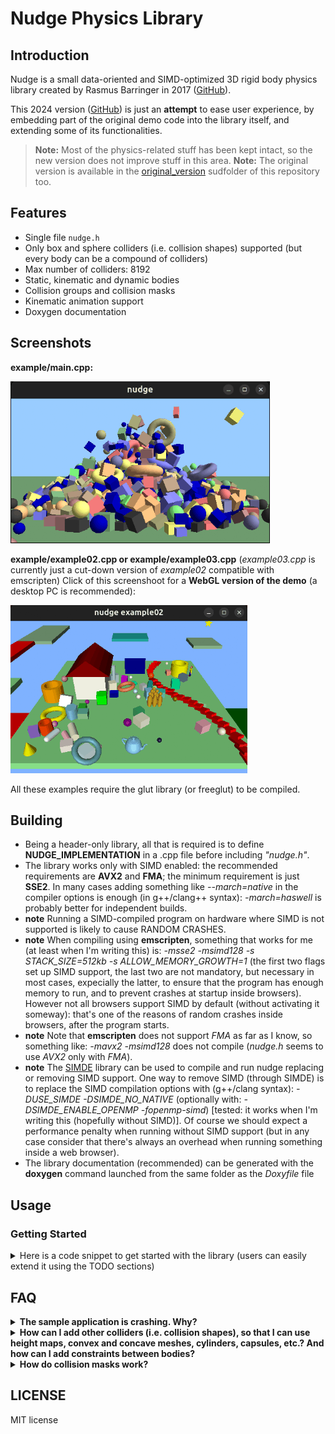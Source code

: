 # Nudge Physics Library

## Introduction

Nudge is a small data-oriented and SIMD-optimized 3D rigid body physics library created by Rasmus Barringer in 2017 ([GitHub](https://github.com/rasmusbarr/nudge)).

This 2024 version ([GitHub](https://github.com/Flix01/nudge/tree/master)) is just an **attempt** to ease user experience, by embedding part of the original demo code into the library itself, and extending some of its functionalities.

> **Note:** Most of the physics-related stuff has been kept intact, so the new version does not improve stuff in this area.
> **Note:** The original version is available in the [original_version](https://github.com/Flix01/nudge/tree/master/original_version) sudfolder of this repository too.

## Features
- Single file `nudge.h`
- Only box and sphere colliders (i.e. collision shapes) supported (but every body can be a compound of colliders)
- Max number of colliders: 8192
- Static, kinematic and dynamic bodies
- Collision groups and collision masks
- Kinematic animation support
- Doxygen documentation

## Screenshots

<b>example/main.cpp:</b>

![example](./screenshots/example.png)

<b>example/example02.cpp or example/example03.cpp</b> (_example03.cpp_ is currently just a cut-down version of _example02_ compatible with emscripten)
Click of this screenshoot for a <b>WebGL version of the demo</b> (a desktop PC is recommended):
 
<a href="https://flix01.github.io/emscripten/nudge/nudge_example03.html" target="_blank"><img src="./screenshots/example02.png"></a>

All these examples require the glut library (or freeglut) to be compiled.

## Building
- Being a header-only library, all that is required is to define **NUDGE_IMPLEMENTATION** in a .cpp file before including _"nudge.h"_.
- The library works only with SIMD enabled: the recommended requirements are **AVX2** and **FMA**; the minimum requirement is just **SSE2**. In many cases adding something like _--march=native_ in the compiler options is enough (in g++/clang++ syntax): _-march=haswell_ is probably better for independent builds.
- **note** Running a SIMD-compiled program on hardware where SIMD is not supported is likely to cause RANDOM CRASHES.
- **note** When compiling using **emscripten**, something that works for me (at least when I'm writing this) is: _-msse2 -msimd128 -s STACK_SIZE=512kb -s ALLOW_MEMORY_GROWTH=1_ (the first two flags set up SIMD support, the last two are not mandatory, but necessary in most cases, expecially the latter, to ensure that the program has enough memory to run, and to prevent crashes at startup inside browsers). However not all browsers support SIMD by default (without activating it someway): that's one of the reasons of random crashes inside browsers, after the program starts.
- **note** Note that **emscripten** does not support _FMA_ as far as I know, so something like: _-mavx2 -msimd128_ does not compile (_nudge.h_ seems to use _AVX2_ only with _FMA_).
- **note** The [SIMDE](https://github.com/simd-everywhere/simde) library can be used to compile and run nudge replacing or removing SIMD support. One way to remove SIMD (through SIMDE) is to replace the SIMD compilation options with (g++/clang syntax): _-DUSE_SIMDE -DSIMDE_NO_NATIVE_ (optionally with: _-DSIMDE_ENABLE_OPENMP -fopenmp-simd_) [tested: it works when I'm writing this (hopefully without SIMD)]. Of course we should expect a performance penalty when running without SIMD support (but in any case consider that there's always an overhead when running something inside a web browser).
- The library documentation (recommended) can be generated with the **doxygen** command launched from the same folder as the _Doxyfile_ file
 
## Usage

### Getting Started
<details>
<summary>Here is a code snippet to get started with the library (users can easily extend it using the TODO sections)</summary>

```cpp
// file example01.cpp (in the ./example folder)
// g++ example01.cpp -I../ -I./ -march=native -O3 -Wall -o example01
// or using emscripten, with output in a subfolder named ./html :
// em++ -O3 -msse2 -msimd128 -fno-rtti -fno-exceptions -s ALLOW_MEMORY_GROWTH=1 -o html/nudge_example01.html ./example01.cpp -I"./" -I"../"

#define NUDGE_IMPLEMENTATION // [TODO 0] better do this in another cpp file to speed up recompilations
#include "nudge.h"

int main() {
    using namespace nudge;

    // Display helpful info
    show_info();

    // Initialize the context
    context_t c = {}; // reset it
    init_context(&c);

    // Add bodies
    Transform T = identity_transform; T.position[1] = 40.f;
    unsigned body = add_sphere(&c, 1.f, 0.5f, &T); // returns the 'permanent' index to the physic body

    // Program main loop
    while (1) {
        double elapsed_time_from_previous_frame_in_seconds = 1.0f / 60.f; // [TODO 1] get the seconds elapsed from the previous (graphic) frame here somehow

        // Update simulation
        const unsigned substeps = pre_simulation_step(&c, elapsed_time_from_previous_frame_in_seconds);   // mandatory call (substeps are the number of physic frames that are going to be performed in simulation_step(...))
        if (substeps > 0) {
            // here you can manually move kinematic bodies, for example, using nudge::TransformAssignToBody(...)
        }
        simulation_step(&c);  // mandatory call (main function of the library)

        // Read back bodies
        for (unsigned body = 0; body < c.bodies.count; body++) {
            const Transform* T = &c.bodies.transforms[body];
            printf("[physic frame: %llu] [body:%u] pos: {%1.3f,%1.3f,%1.3f}\n", c.simulation_params.num_frames, body, T->position[0], T->position[1], T->position[2]);

            // or just draw the body using a smoothed 16-float column-major matrix:
            // float mMatrix[16]; calculate_graphic_transform_for_body(&c, body, mMatrix);
            // [TODO 2] place the code to draw 'body' at model matrix 'mMatrix' here
        }

        if (c.simulation_params.num_frames > 120) break; // [TODO 3] break the loop when user presses ESC somehow
    }

    // Free the context
    destroy_context(&c);

    printf("Exiting...\n"); fflush(stdout);

    return 0;
}
```
</details>

## FAQ
<details>
<summary><b>The sample application is crashing. Why?</b></summary>

&nbsp;
Most likely, your CPU doesn't support AVX2 and/or FMA. The project files are set to compile with AVX2 and FMA support and you need to disable it in build settings.
- **Xcode:** Set "Enable Additional Vector Extensions" to your supported level. Remove `-mfma` and `-mno-fma4` from "Other C Flags".
- **Visual Studio:** Set "Enable Enhanced Instruction Set" under code generation to your supported level. Remove `__FMA__` from the preprocessor definitions.

</details>

<details>
<summary><b>How can I add other colliders (i.e. collision shapes), so that I can use height maps, convex and concave meshes, cylinders, capsules, etc.? And how can I add constraints between bodies?</b></summary>

&nbsp;
...I suggest you use another physics library!  
In any case, the new (2024) version was made mainly to ease the nudge API, and to expose properties (like friction) that were hard-coded before.  
Extending the physics-related stuff is not a purpose of this work.

If you have some experience in physics-engine programming, maybe you could try extending the original version: it allows some extension possibility even in the example code (without touching `nudge.h` at all)!  
Also, it might be helpful to read this (old) [link](https://rasmusbarr.github.io/blog/dod-physics.html) from the original author.

</details>

<details>
<summary><b>How do collision masks work?</b></summary>

&nbsp;
Well, the way collision groups and masks are implemented is very efficient, but a bit difficult to understand, because it allows incoherent conditions.
Every body belongs to a single collision group, and owns a collision mask of all the groups the body should collide with. An example of incoherent condition if the following:
```cpp
// c nudge context ptr
unsigned a,b;  // set these to 2 body indices
// we could have used 'body_set_collision_group_and_mask(...)' here:
c->bodies.filters[a].collision_group = nudge::COLLISION_GROUP_A;c->bodies.filters[a].collision_mask = nudge::COLLISION_GROUP_ALL&(~nudge::COLLISION_GROUP_B);
c->bodies.filters[b].collision_group = nudge::COLLISION_GROUP_B;c->bodies.filters[b].collision_mask = nudge::COLLISION_GROUP_ALL;
// => a doesn't want to collide with b, but b wants to collide with a
```
How incoherent conditions are handled depends on the optional definition **NUDGE_COLLISION_MASKS_CONSISTENT** (undefined by default, can be defined before the NUDGE_IMPLEMENTATION definition).
By default, in the code above, a and b do not collide. Please note that by always using coherent conditions, collision behavior should not depend on the NUDGE_COLLISION_MASKS_CONSISTENT definition at all.

</details>

## LICENSE

MIT license

